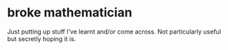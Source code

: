 # broke mathematician
Just putting up stuff I've learnt and/or come across. Not particularly useful but secretly hoping it is.

